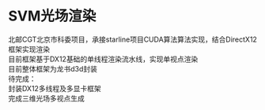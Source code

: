 # SVM光场渲染
北邮CGT北京市科委项目，承接starline项目CUDA算法算法实现，结合DirectX12框架实现渲染  
目前框架基于DX12基础的单线程渲染流水线，实现单视点渲染  
目前整体框架为龙书d3d封装    
待完成：  
封装DX12多线程及多显卡框架  
完成三维光场多视点生成
